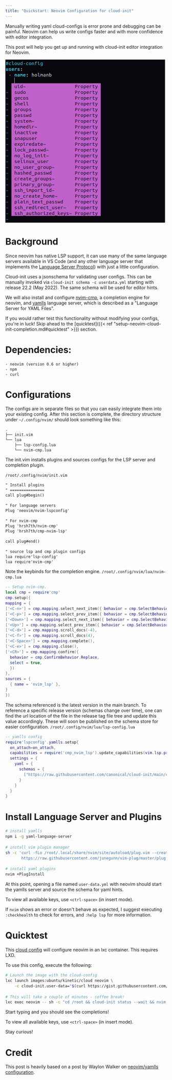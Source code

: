 ```yaml
---
title: "Quickstart: Neovim Configuration for cloud-init"
---
```



Manually writing yaml cloud-configs is error prone and debugging can be
painful. Neovim can help us write configs faster and with more
confidence with editor integration.

This post will help you get up and running with cloud-init editor integration
for Neovim.

![cloud-init tab completion with default colorscheme](cloud-init.png)


# Background

Since neovim has native LSP support, it can use many of the same language
servers available in VS Code (and any other language server that implements the
[Language Server Protocol](https://microsoft.github.io/language-server-protocol/))
with just a little configuration.


Cloud-init uses a jsonschema for validating user configs. This can be manually
invoked via `cloud-init schema -c userdata.yml` starting with release 22.2 (May 2022).
The same schema will be used for editor hints.

We will also install and configure
[nvim-cmp](https://github.com/hrsh7th/nvim-cmp), a completion engine for
neovim, and [yamlls](https://github.com/redhat-developer/yaml-language-server)
language server, which is described as a "Language Server for YAML Files".

If you would rather test this functionality without modifying your configs,
you're in luck! Skip ahead to the
[quicktest]({{< ref "setup-neovim-cloud-init-completion.md#quicktest" >}})
section.


# Dependencies:

```
- neovim (version 0.6 or higher)
- npm
- curl
```

# Configurations

The configs are in separate files so that you can easily integrate them into
your existing config. After this section is complete, the directory
structure under `~/.config/nvim/` should look something like this:
```
.
├── init.vim
└── lua
    ├── lsp-config.lua
    └── nvim-cmp.lua
```

The init.vim installs plugins and sources configs for the LSP server and
completion plugin.

`/root/.config/nvim/init.vim`
```vim
" Install plugins
" ===============
call plug#begin()

" For language servers
Plug 'neovim/nvim-lspconfig'

" For nvim-cmp
Plug 'hrsh7th/nvim-cmp'
Plug 'hrsh7th/cmp-nvim-lsp'

call plug#end()

" source lsp and cmp plugin configs
lua require'lsp-config'
lua require'nvim-cmp'
```

Note the keybinds for the completion engine.
`/root/.config/nvim/lua/nvim-cmp.lua`
```lua
-- Setup nvim-cmp.
local cmp = require'cmp'
cmp.setup({
mapping = {
['<C-n>'] = cmp.mapping.select_next_item({ behavior = cmp.SelectBehavior.Insert }),
['<C-p>'] = cmp.mapping.select_prev_item({ behavior = cmp.SelectBehavior.Insert }),
['<Down>'] = cmp.mapping.select_next_item({ behavior = cmp.SelectBehavior.Select }),
['<Up>'] = cmp.mapping.select_prev_item({ behavior = cmp.SelectBehavior.Select }),
['<C-d>'] = cmp.mapping.scroll_docs(-4),
['<C-f>'] = cmp.mapping.scroll_docs(4),
['<C-Space>'] = cmp.mapping.complete(),
['<C-e>'] = cmp.mapping.close(),
['<CR>'] = cmp.mapping.confirm({
  behavior = cmp.ConfirmBehavior.Replace,
  select = true,
  })
},
sources = {
  { name = 'nvim_lsp' },
}
})
```

The schema referenced is the latest version in the main branch. To
reference a specific release version (schemas change over time), one can
find the url location of the file in the release tag file tree and
update this value accordingly. These will soon be published on the schema store
for easier configuration.
`/root/.config/nvim/lua/lsp-config.lua`
```lua
-- yamlls config
require'lspconfig'.yamlls.setup{
  on_attach=on_attach,
  capabilities = require('cmp_nvim_lsp').update_capabilities(vim.lsp.protocol.make_client_capabilities()),
  settings = {
    yaml = {
      schemas = {
        ["https://raw.githubusercontent.com/canonical/cloud-init/main/cloudinit/config/schemas/versions.schema.cloud-config.json"]= "user-data.yml",
      }
    }
  }
}
```

# Install Language Server and Plugins
```bash
# install yamlls
npm i -g yaml-language-server

# install vim plugin manager
sh -c 'curl -fLo /root/.local/share/nvim/site/autoload/plug.vim --create-dirs \
       https://raw.githubusercontent.com/junegunn/vim-plug/master/plug.vim'

# install yaml plugins
nvim +PlugInstall
```

At this point, opening a file named `user-data.yml` with neovim should start
the yamlls server and source the schema for yaml hints.

To view all available keys, use `<ctrl-space>` (in insert mode).

If `nvim` shows an error or doesn't behave as expected, I suggest executing
`:checkhealth` to check for errors, and `:help lsp` for more information.


# Quicktest

This [cloud config](https://gist.githubusercontent.com/holmanb/75e0974c759dd6180cdf74da6fd01551/raw/c70ffba3e454957754923eaf8060ef4b3feaaa27/user-data-schema-neovim.yml)
will configure neovim in an lxc container. This requires LXD.

To use this config, execute the following:

```bash
# Launch the image with the cloud-config
lxc launch images:ubuntu/kinetic/cloud neovim \
	-c cloud-init.user-data="$(curl https://gist.githubusercontent.com/holmanb/75e0974c759dd6180cdf74da6fd01551/raw/aed0f4f3c38a56d06309878b61e91d1a9dca0894/user-data-schema-neovim.yml)"

# This will take a couple of minutes - coffee break!
lxc exec neovim -- sh -c "cd /root && cloud-init status --wait && nvim user-data.yml"
```

Start typing and you should see the completions!

To view all available keys, use `<ctrl-space>` (in insert mode).

Stay curious!


# Credit

This post is heavily based on a post by Waylon Walker on
[neovim/yamlls configuration](https://waylonwalker.com/setup-yamlls/).
